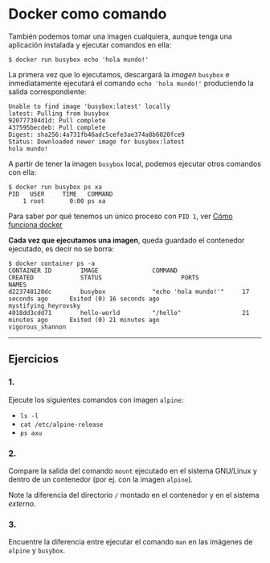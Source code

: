 # Docker como comando

También podemos tomar una imagen cualquiera, aunque tenga una aplicación instalada y ejecutar comandos en ella:

```
$ docker run busybox echo 'hola mundo!'
```

La primera vez que lo ejecutamos, descargará la _imagen_ `busybox` e inmediatamente ejecutará el comando `echo 'hola mundo!'` produciendo la salida correspondiente:

```
Unable to find image 'busybox:latest' locally
latest: Pulling from busybox
920777304d1d: Pull complete 
437595becdeb: Pull complete 
Digest: sha256:4a731fb46adc5cefe3ae374a8b6020fce9
Status: Downloaded newer image for busybox:latest
hola mundo!
```

A partir de tener la imagen `busybox` local, podemos ejecutar otros comandos con ella:

```
$ docker run busybox ps xa
PID   USER     TIME   COMMAND
    1 root       0:00 ps xa
```

Para saber por qué tenemos un único proceso con `PID 1`, ver [Cómo funciona docker](../chapter01/01funciona.md)

**Cada vez que ejecutamos una imagen**, queda guardado el contenedor ejecutado, es decir no se borra:

```
$ docker container ps -a
CONTAINER ID        IMAGE               COMMAND                  CREATED             STATUS                      PORTS                                                                         NAMES
d223748120dc        busybox             "echo 'hola mundo!'"     17 seconds ago      Exited (0) 16 seconds ago                                                                                 mystifying_heyrovsky
4018dd3cdd71        hello-world         "/hello"                 21 minutes ago      Exited (0) 21 minutes ago                                                                                 vigorous_shannon
```

---

## Ejercicios

### 1.

Ejecute los siguientes comandos con imagen `alpine`:

- `ls -l`
- `cat /etc/alpine-release`
- `ps axu`

### 2.

Compare la salida del comando `mount` ejecutado en el sistema GNU/Linux y dentro de un contenedor (por ej. con la imagen `alpine`). 

Note la diferencia del directorio `/` montado en el contenedor y en el sistema _externo_.

### 3.

Encuentre la diferencia entre ejecutar el comando `man` en las imágenes de `alpine` y `busybox`.

